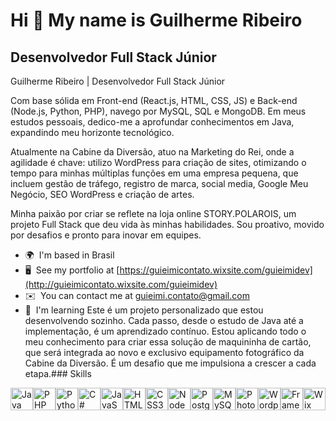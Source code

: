 Hi 👋 My name is Guilherme Ribeiro
==================================

Desenvolvedor Full Stack Júnior
-------------------------------

Guilherme Ribeiro | Desenvolvedor Full Stack Júnior

Com base sólida em Front-end (React.js, HTML, CSS, JS) e Back-end (Node.js, Python, PHP), navego por MySQL, SQL e MongoDB. Em meus estudos pessoais, dedico-me a aprofundar conhecimentos em Java, expandindo meu horizonte tecnológico.

Atualmente na Cabine da Diversão, atuo na Marketing do Rei, onde a agilidade é chave: utilizo WordPress para criação de sites, otimizando o tempo para minhas múltiplas funções em uma empresa pequena, que incluem gestão de tráfego, registro de marca, social media, Google Meu Negócio, SEO WordPress e criação de artes.

Minha paixão por criar se reflete na loja online STORY.POLAROIS, um projeto Full Stack que deu vida às minhas habilidades. Sou proativo, movido por desafios e pronto para inovar em equipes.

*   🌍  I'm based in Brasil
*   🖥️  See my portfolio at [https://guieimicontato.wixsite.com/guieimidev](http://guieimicontato.wixsite.com/guieimidev)
*   ✉️  You can contact me at [guieimi.contato@gmail.com](mailto:guieimi.contato@gmail.com)
*   🧠  I'm learning Este é um projeto personalizado que estou desenvolvendo sozinho. Cada passo, desde o estudo de Java até a implementação, é um aprendizado contínuo. Estou aplicando todo o meu conhecimento para criar essa solução de maquininha de cartão, que será integrada ao novo e exclusivo equipamento fotográfico da Cabine da Diversão. É um desafio que me impulsiona a crescer a cada etapa.### Skills 
<p align="left">
<a href="https://www.oracle.com/java/" target="_blank" rel="noreferrer"><img src="https://raw.githubusercontent.com/danielcranney/readme-generator/main/public/icons/skills/java-colored.svg" width="36" height="36" alt="Java" title="Java"/></a><a href="https://www.php.net/" target="_blank" rel="noreferrer"><img src="https://raw.githubusercontent.com/danielcranney/readme-generator/main/public/icons/skills/php-colored.svg" width="36" height="36" alt="PHP" title="PHP"/></a><a href="https://www.python.org/" target="_blank" rel="noreferrer"><img src="https://raw.githubusercontent.com/danielcranney/readme-generator/main/public/icons/skills/python-colored.svg" width="36" height="36" alt="Python" title="Python"/></a><a href="https://docs.microsoft.com/en-us/dotnet/csharp/" target="_blank" rel="noreferrer"><img src="https://raw.githubusercontent.com/danielcranney/readme-generator/main/public/icons/skills/csharp-colored.svg" width="36" height="36" alt="C#" title="C#"/></a><a href="https://developer.mozilla.org/en-US/docs/Web/JavaScript" target="_blank" rel="noreferrer"><img src="https://raw.githubusercontent.com/danielcranney/readme-generator/main/public/icons/skills/javascript-colored.svg" width="36" height="36" alt="JavaScript" title="JavaScript"/></a><a href="https://developer.mozilla.org/en-US/docs/Glossary/HTML5" target="_blank" rel="noreferrer"><img src="https://raw.githubusercontent.com/danielcranney/readme-generator/main/public/icons/skills/html5-colored.svg" width="36" height="36" alt="HTML5" title="HTML5"/></a><a href="https://www.w3.org/TR/CSS/#css" target="_blank" rel="noreferrer"><img src="https://raw.githubusercontent.com/danielcranney/readme-generator/main/public/icons/skills/css3-colored.svg" width="36" height="36" alt="CSS3" title="CSS3"/></a><a href="https://nodejs.org/en/" target="_blank" rel="noreferrer"><img src="https://raw.githubusercontent.com/danielcranney/readme-generator/main/public/icons/skills/nodejs-colored.svg" width="36" height="36" alt="NodeJS" title="NodeJS"/></a><a href="https://www.postgresql.org/" target="_blank" rel="noreferrer"><img src="https://raw.githubusercontent.com/danielcranney/readme-generator/main/public/icons/skills/postgresql-colored.svg" width="36" height="36" alt="PostgreSQL" title="PostgreSQL"/></a><a href="https://www.mysql.com/" target="_blank" rel="noreferrer"><img src="https://raw.githubusercontent.com/danielcranney/readme-generator/main/public/icons/skills/mysql-colored.svg" width="36" height="36" alt="MySQL" title="MySQL"/></a><a href="https://www.adobe.com/uk/products/photoshop.html" target="_blank" rel="noreferrer"><img src="https://raw.githubusercontent.com/danielcranney/readme-generator/main/public/icons/skills/photoshop-colored.svg" width="36" height="36" alt="Photoshop" title="Photoshop"/></a><a href="https://wordpress.com" target="_blank" rel="noreferrer"><img src="https://raw.githubusercontent.com/danielcranney/readme-generator/main/public/icons/skills/wordpress-colored.svg" width="36" height="36" alt="Wordpress" title="Wordpress"/></a><a href="https://framer.com" target="_blank" rel="noreferrer"><img src="https://raw.githubusercontent.com/danielcranney/readme-generator/main/public/icons/skills/framer-colored.svg" width="36" height="36" alt="Framer" title="Framer"/></a><a href="https://wix.com" target="_blank" rel="noreferrer"><img src="https://raw.githubusercontent.com/danielcranney/readme-generator/main/public/icons/skills/wix-colored.svg" width="36" height="36" alt="Wix" title="Wix"/></a>
                    </p>
                    
